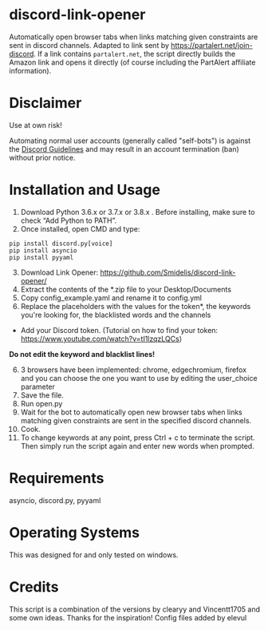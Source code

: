 # discord-link-opener
Automatically open browser tabs when links matching given constraints are sent in discord channels.
Adapted to link sent by https://partalert.net/join-discord. If a link contains `partalert.net`, the script directly builds the Amazon link and opens it directly (of course including the PartAlert affiliate information).

# Disclaimer
Use at own risk!

Automating normal user accounts (generally called "self-bots") is against the [Discord Guidelines](https://discord.com/guidelines) and may result in an account termination (ban) without prior notice.

# Installation and Usage
1. Download Python 3.6.x or 3.7.x or 3.8.x . Before installing, make sure to check “Add Python to PATH”.
2. Once installed, open CMD and type:
```
pip install discord.py[voice] 
pip install asyncio
pip install pyyaml
```
3. Download Link Opener: https://github.com/Smidelis/discord-link-opener/
4. Extract the contents of the *.zip file to your Desktop/Documents
5. Copy config_example.yaml and rename it to config.yml
6. Replace the placeholders with the values for the token*, the keywords you're looking for, the blacklisted words and the channels
* Add your Discord token. (Tutorial on how to find your token: https://www.youtube.com/watch?v=tI1lzqzLQCs)

**Do not edit the keyword and blacklist lines!**

6. 3 browsers have been implemented: chrome, edgechromium, firefox and you can choose the one you want to use by editing the user_choice parameter
7. Save the file.
8. Run open.py
9. Wait for the bot to automatically open new browser tabs when links matching given constraints are sent in the specified discord channels. 
10. Cook.
11. To change keywords at any point, press Ctrl + c to terminate the script. Then simply run the script again and enter new words when prompted.

# Requirements
asyncio, discord.py, pyyaml

# Operating Systems
This was designed for and only tested on windows.

# Credits
This script is a combination of the versions by clearyy and Vincentt1705 and some own ideas. Thanks for the inspiration!
Config files added by elevul
